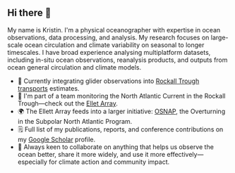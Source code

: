 ## Hi there 👋
My name is Kristin. I'm a physical oceanographer with expertise in ocean observations, data processing, and analysis. My research focuses on large-scale ocean circulation and climate variability on seasonal to longer timescales. I have broad experience analysing multiplatform datasets, including in-situ ocean observations, reanalysis products, and outputs from ocean general circulation and climate models.

- 🔭 Currently integrating glider observations into [Rockall Trough transports](https://github.com/ScotMarPhys/Rockall_Trough_Transports) estimates.
- 🌊 I'm part of a team monitoring the North Atlantic Current in the Rockall Trough—check out the [Ellet Array](https://scotmarphys.github.io/ScotMarPhys.OSNAP-Mooring-Processing.io/).
- 🌍 The Ellett Array feeds into a larger initiative: [OSNAP](https://www.o-snap.org/), the Overturning in the Subpolar North Atlantic Program. 
- 🗒️ Full list of my publications, reports, and conference contributions on my [Google Scholar](https://scholar.google.com/citations?user=tA7ggMAAAAAJ&hl=en) profile.
- 🤝 Always keen to collaborate on anything that helps us observe the ocean better, share it more widely, and use it more effectively—especially for climate action and community impact.

<!--
**Kristin-2002/kristin-2002** is a ✨ _special_ ✨ repository because its `README.md` (this file) appears on your GitHub profile.

Here are some ideas to get you started:

- 🔭 I’m currently working on ...
- 🌱 I’m currently learning ...
- 👯 I’m looking to collaborate on ...
- 🤔 I’m looking for help with ...
- 💬 Ask me about ...
- 📫 How to reach me: ...
- 😄 Pronouns: ...
- ⚡ Fun fact: ...
-->
